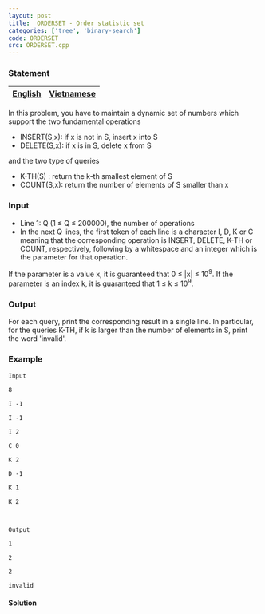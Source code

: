 ```yaml
---
layout: post
title:  ORDERSET - Order statistic set
categories: ['tree', 'binary-search']
code: ORDERSET
src: ORDERSET.cpp
---
```


### **Statement**

[English](/problems/ORDERSET/en/) | [Vietnamese](/problems/ORDERSET/vn/)  
---|---  
  
In this problem, you have to maintain a dynamic set of numbers which support
the two fundamental operations

  * INSERT(S,x): if x is not in S, insert x into S
  * DELETE(S,x): if x is in S, delete x from S

and the two type of queries

  * K-TH(S) : return the k-th smallest element of S
  * COUNT(S,x): return the number of elements of S smaller than x

### Input

  * Line 1: Q (1 ≤ Q ≤ 200000), the number of operations
  * In the next Q lines, the first token of each line is a character I, D, K or C meaning that the corresponding operation is INSERT, DELETE, K-TH or COUNT, respectively, following by a whitespace and an integer which is the parameter for that operation.

If the parameter is a value x, it is guaranteed that 0 ≤ |x| ≤
10<sup>9</sup>. If the parameter is an index k, it is guaranteed that 1 ≤
k ≤ 10<sup>9</sup>.

### Output

For each query, print the corresponding result in a single line. In
particular, for the queries K-TH, if k is larger than the number of elements
in S, print the word 'invalid'.

### Example

    
    
    Input
    8
    I -1
    I -1
    I 2
    C 0
    K 2
    D -1
    K 1
    K 2
    
    Output
    1
    2
    2
    invalid
    



#### **Solution**



